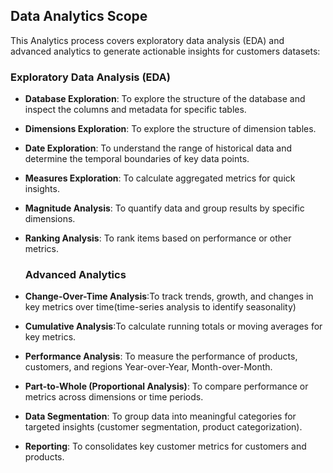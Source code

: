 ## Data Analytics Scope
This Analytics process covers exploratory data analysis (EDA) and advanced analytics to generate actionable insights for customers datasets:

### Exploratory Data Analysis (EDA)
- **Database Exploration**: To explore the structure of the database and inspect the columns and metadata for specific tables.
- **Dimensions Exploration**: To explore the structure of dimension tables.
- **Date Exploration**: To understand the range of historical data and determine the temporal boundaries of key data points.
- **Measures Exploration**: To calculate aggregated metrics for quick insights.
- **Magnitude Analysis**: To quantify data and group results by specific dimensions.
- **Ranking Analysis**: To rank items based on performance or other metrics.

  ### Advanced Analytics
- **Change-Over-Time Analysis**:To track trends, growth, and changes in key metrics over time(time-series analysis to identify seasonality)
- **Cumulative Analysis**:To calculate running totals or moving averages for key metrics.
- **Performance Analysis**: To measure the performance of products, customers, and regions Year-over-Year, Month-over-Month.
- **Part-to-Whole (Proportional Analysis)**: To compare performance or metrics across dimensions or time periods.
- **Data Segmentation**: To group data into meaningful categories for targeted insights (customer segmentation, product categorization).
- **Reporting**: To consolidates key customer metrics for customers and products.
